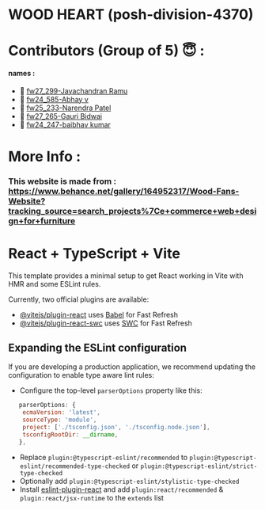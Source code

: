# WOOD HEART (posh-division-4370)

# Contributors (Group of 5) 😇 :

#### names : 

* :bust_in_silhouette: [fw27_299-Jayachandran Ramu](https://github.com/JayachandranRamu)
* :bust_in_silhouette: [fw24_585-Abhay v]()  
* :bust_in_silhouette: [fw25_233-Narendra Patel]()
* :bust_in_silhouette: [fw27_265-Gauri Bidwai](https://github.com/gitusergb)
* :bust_in_silhouette: [fw24_247-baibhav kumar]()


# More Info :

###  This website is made from  : https://www.behance.net/gallery/164952317/Wood-Fans-Website?tracking_source=search_projects%7Ce+commerce+web+design+for+furniture



# React + TypeScript + Vite

This template provides a minimal setup to get React working in Vite with HMR and some ESLint rules.

Currently, two official plugins are available:

- [@vitejs/plugin-react](https://github.com/vitejs/vite-plugin-react/blob/main/packages/plugin-react/README.md) uses [Babel](https://babeljs.io/) for Fast Refresh
- [@vitejs/plugin-react-swc](https://github.com/vitejs/vite-plugin-react-swc) uses [SWC](https://swc.rs/) for Fast Refresh

## Expanding the ESLint configuration

If you are developing a production application, we recommend updating the configuration to enable type aware lint rules:

- Configure the top-level `parserOptions` property like this:

```js
   parserOptions: {
    ecmaVersion: 'latest',
    sourceType: 'module',
    project: ['./tsconfig.json', './tsconfig.node.json'],
    tsconfigRootDir: __dirname,
   },
```

- Replace `plugin:@typescript-eslint/recommended` to `plugin:@typescript-eslint/recommended-type-checked` or `plugin:@typescript-eslint/strict-type-checked`
- Optionally add `plugin:@typescript-eslint/stylistic-type-checked`
- Install [eslint-plugin-react](https://github.com/jsx-eslint/eslint-plugin-react) and add `plugin:react/recommended` & `plugin:react/jsx-runtime` to the `extends` list
